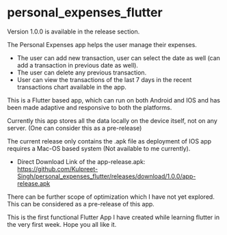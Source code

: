 # personal_expenses_flutter
   Version 1.0.0 is available in the release section.
   
   The Personal Expenses app helps the user manage their expenses.

   - The user can add new transaction, user can select the date as well (can add a transaction in previous date as well).
   - The user can delete any previous transaction.
   - User can view the transactions of the last 7 days in the recent transactions chart available in the app.
   
   This is a Flutter based app, which can run on both Android and IOS and has been made adaptive and responsive to both the platforms.
   
   Currently this app stores all the data locally on the device itself, not on any server. (One can consider this as a pre-release)

   The current release only contains the .apk file as deployment of IOS app requires a Mac-OS based system (Not available to me currently).
   - Direct Download Link of the app-release.apk: https://github.com/Kulpreet-Singh/personal_expenses_flutter/releases/download/1.0.0/app-release.apk
   
   There can be further scope of optimization which I have not yet explored. This can be considered as a pre-release of this app.

   This is the first functional Flutter App I have created while learning flutter in the very first week. Hope you all like it.
   

